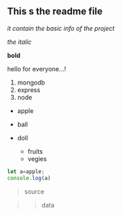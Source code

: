 ## This s the readme file
_it contain the basic info of the project_

_the italic_

**bold**

hello for everyone...!

1. mongodb
1. express
1. node

- apple
- ball
- doll

  - fruits
  - vegies

```js
let a=apple;
console.log(a)
```
> source

>> data